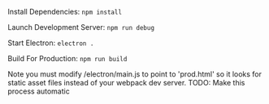 Install Dependencies:
`npm install`

Launch Development Server: 
`npm run debug`

Start Electron:
`electron .`


Build For Production:
`npm run build`

Note you must modify /electron/main.js to point to 'prod.html' so it looks for static asset files instead of your webpack dev server.  TODO: Make this process automatic


